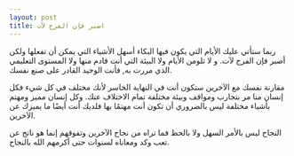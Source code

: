 ```yaml
---
layout: post
title: اصبر فإن الفرج لآت
---
```


ربما ستأتي عليك الأيام التي يكون فيها البكاء أسهل الأشياء التي يمكن أن تفعلها ولكن أصبر فإن الفرج لآت. و لا تلومن الأيام ولا البيئة التي أنت قادم منها ولا المستوى التعليمي الذي مررت به, فأنت الوحيد القادر على صنع نفسك.

مقارنة نفسك مع الآخرين ستكون أنت في النهاية الخاسر لأنك مختلف في كل شيء فكل إنسان منا مر بتجارب ومواقف وبيئة مختلفة تمام الاختلاف عنك. وكل إنسان مميز ومهتم بأشياء مختلفة ليس بالضروري أن تكون أنت مهتمًا بها فلديك أنت أيضًا ما يميزك عن الآخرين.

النجاح ليس بالأمر السهل ولا بالحظ فما تراه من نجاح الآخرين وتفوقهم إنما هو ناتج عن تعب وكد ومعاناه لسنوات حتى أكرمهم الله بالنجاح.